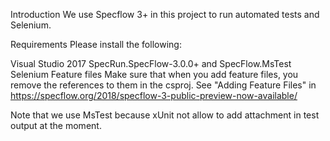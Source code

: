 Introduction
We use Specflow 3+ in this project to run automated tests and Selenium.

Requirements
Please install the following:

Visual Studio 2017
SpecRun.SpecFlow-3.0.0+ and SpecFlow.MsTest
Selenium
Feature files
Make sure that when you add feature files, you remove the references to them in the csproj. See "Adding Feature Files" in https://specflow.org/2018/specflow-3-public-preview-now-available/ 

Note that we use MsTest because xUnit not allow to add attachment in test output at the moment.
